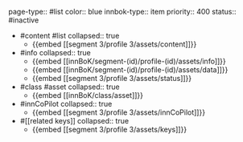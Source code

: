 page-type:: #list
color:: blue
innbok-type:: item
priority:: 400
status:: #inactive

- #content #list
  collapsed:: true
	- {{embed [[segment 3/profile 3/assets/content]]}}
- #info
  collapsed:: true
	- {{embed [[innBoK/segment-(id)/profile-(id)/assets/info]]}}
	- {{embed [[innBoK/segment-(id)/profile-(id)/assets/data]]}}
	- {{embed [[segment 3/profile 3/assets/status]]}}
- #class #asset
  collapsed:: true
	- {{embed [[innBoK/class/asset]]}}
- #innCoPilot
  collapsed:: true
	- {{embed [[segment 3/profile 3/assets/innCoPilot]]}}
- #[[related keys]]
  collapsed:: true
	- {{embed [[segment 3/profile 3/assets/keys]]}}


